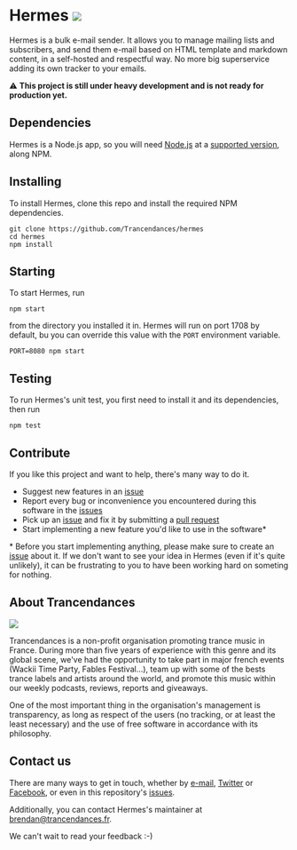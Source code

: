 # Hermes [![](https://travis-ci.org/Trancendances/hermes.svg?branch=master)](https://travis-ci.org/Trancendances/hermes)

Hermes is a bulk e-mail sender. It allows you to manage mailing lists and subscribers, and send them e-mail based on HTML template and
markdown content, in a self-hosted and respectful way. No more big superservice adding its own tracker to your emails.

:warning: **This project is still under heavy development and is not ready for production yet.**

## Dependencies

Hermes is a Node.js app, so you will need [Node.js](https://nodejs.org) at a [supported version](https://travis-ci.org/Trancendances/hermes), along NPM.

## Installing

To install Hermes, clone this repo and install the required NPM dependencies.
```
git clone https://github.com/Trancendances/hermes
cd hermes
npm install
```

## Starting

To start Hermes, run 
```
npm start
```
from the directory you installed it in. Hermes will run on port 1708 by default,
bu you can override this value with the `PORT` environment variable.
```
PORT=8080 npm start
```

## Testing

To run Hermes's unit test, you first need to install it and its dependencies, then run 
```
npm test
```

## Contribute

If you like this project and want to help, there's many way to do it.

- Suggest new features in an [issue](https://github.com/Trancendances/hermes/issues)
- Report every bug or inconvenience you encountered during this software in the [issues](https://github.com/Trancendances/hermes/issues)
- Pick up an [issue](https://github.com/Trancendances/hermes/issues) and fix it by submitting a [pull request](https://github.com/Trancendances/hermes/pulls)
- Start implementing a new feature you'd like to use in the software*

\* Before you start implementing anything, please make sure to create an [issue](https://github.com/Trancendances/hermes/issues) about it.
If we don't want to see your idea in Hermes (even if it's quite unlikely), it can be frustrating to you to have been working hard on someting
for nothing.

## About Trancendances

[![](https://cloud.githubusercontent.com/assets/5547783/16178421/7f568a30-3647-11e6-891d-5e14384425e4.png)](https://www.trancendances.fr)

Trancendances is a non-profit organisation promoting trance music in France. During more than five years of experience with this genre
and its global scene, we've had the opportunity to take part in major french events (Wackii Time Party, Fables Festival...), team up with
some of the bests trance labels and artists around the world, and promote this music within our weekly podcasts, reviews, reports and giveaways.

One of the most important thing in the organisation's management is transparency, as long as respect of the users (no tracking, or at least the
least necessary) and the use of free software in accordance with its philosophy.

## Contact us

There are many ways to get in touch, whether by [e-mail](oss@trancendances.fr), [Twitter](https://twitter.com/Trancendances) or [Facebook](https://facebook.com/Trancendances), or even in this repository's [issues](https://github.com/Trancendances/hermes/issues).

Additionally, you can contact Hermes's maintainer at <brendan@trancendances.fr>.

We can't wait to read your feedback :-)